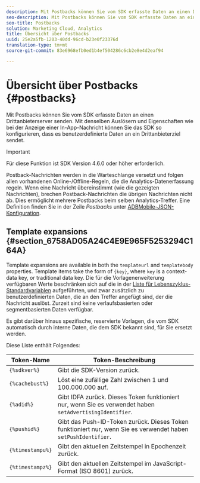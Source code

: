 ```yaml
---
description: Mit Postbacks können Sie vom SDK erfasste Daten an einen Drittanbieterserver senden. Mit denselben Auslösern und Eigenschaften wie bei der Anzeige einer In-App-Nachricht können Sie das SDK so konfigurieren, dass es benutzerdefinierte Daten an ein Drittanbieterziel sendet.
seo-description: Mit Postbacks können Sie vom SDK erfasste Daten an einen Drittanbieterserver senden. Mit denselben Auslösern und Eigenschaften wie bei der Anzeige einer In-App-Nachricht können Sie das SDK so konfigurieren, dass es benutzerdefinierte Daten an ein Drittanbieterziel sendet.
seo-title: Postbacks
solution: Marketing Cloud, Analytics
title: Übersicht über Postbacks
uuid: 25e2a5fb-1203-40dd-96cd-b23e0f23376d
translation-type: tm+mt
source-git-commit: 83e6968efb0ed1b4ef504286c6cb2e8e4d2eaf94

---
```



# Übersicht über Postbacks {#postbacks}

Mit Postbacks können Sie vom SDK erfasste Daten an einen Drittanbieterserver senden. Mit denselben Auslösern und Eigenschaften wie bei der Anzeige einer In-App-Nachricht können Sie das SDK so konfigurieren, dass es benutzerdefinierte Daten an ein Drittanbieterziel sendet.

>[!IMPORTANT]
>
>Für diese Funktion ist SDK Version 4.6.0 oder höher erforderlich.

Postback-Nachrichten werden in die Warteschlange versetzt und folgen allen vorhandenen Online-/Offline-Regeln, die die Analytics-Datenerfassung regeln. Wenn eine Nachricht übereinstimmt (wie die gezeigten Nachrichten), brechen Postback-Nachrichten die übrigen Nachrichten nicht ab. Dies ermöglicht mehrere Postbacks beim selben Analytics-Treffer. Eine Definition finden Sie in der Zeile *Postbacks* unter [ADBMobile-JSON-Konfiguration](/help/ios/configuration/json-config/json-config.md).

## Template expansions {#section_6758AD05A24C4E9E965F5253294C164A}

Template expansions are available in both the `templateurl` and `templatebody` properties. Template items take the form of `{key}`, where `key` is a context-data key, or traditional data key. Die für die Vorlagenerweiterung verfügbaren Werte beschränken sich auf die in der [Liste für Lebenszyklus-Standardvariablen](/help/ios/metrics.md) aufgeführten, und zwar zusätzlich zu benutzerdefinierten Daten, die an den Treffer angefügt sind, der die Nachricht auslöst. Zurzeit sind keine verlaufsbasierten oder segmentbasierten Daten verfügbar.

Es gibt darüber hinaus spezifische, reservierte Vorlagen, die vom SDK automatisch durch interne Daten, die dem SDK bekannt sind, für Sie ersetzt werden.

Diese Liste enthält Folgendes:

| Token-Name | Token-Beschreibung |
|--- |--- |
| `{%sdkver%}` | Gibt die SDK-Version zurück. |
| `{%cachebust%}` | Löst eine zufällige Zahl zwischen 1 und 100.000.000 auf. |
| `{%adid%}` | Gibt IDFA zurück. Dieses Token funktioniert nur, wenn Sie es verwendet haben `setAdvertisingIdentifier`. |
| `{%pushid%}` | Gibt das Push-ID-Token zurück. Dieses Token funktioniert nur, wenn Sie es verwendet haben `setPushIdentifier`. |
| `{%timestampu%}` | Gibt den aktuellen Zeitstempel in Epochenzeit zurück. |
| `{%timestampz%}` | Gibt den aktuellen Zeitstempel im JavaScript-Format (ISO 8601) zurück. |